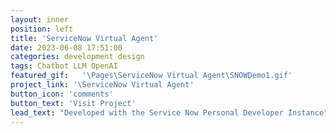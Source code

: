 ```yaml
---
layout: inner
position: left
title: 'ServiceNow Virtual Agent'
date: 2023-06-08 17:51:00
categories: development design
tags: Chatbot LLM OpenAI
featured_gif:   '\Pages\ServiceNow Virtual Agent\SNOWDemo1.gif'
project_link: '\ServiceNow Virtual Agent'
button_icon: 'comments'
button_text: 'Visit Project'
lead_text: "Developed with the Service Now Personal Developer Instance"
---
```

